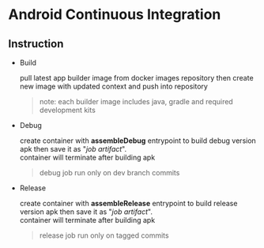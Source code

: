 # Android Continuous Integration
## Instruction
- Build

    pull latest app builder image from docker images repository then create new image with updated context and push into repository

    >note: each builder image includes java, gradle and required development kits


- Debug

    create container with **assembleDebug** entrypoint to build debug version apk then save it as "*job artifact*".   
    container will terminate after building apk

    > debug job run only on dev branch commits

- Release

    create container with **assembleRelease** entrypoint to build release version apk then save it as "*job artifact*".   
    container will terminate after building apk

    > release job run only on tagged commits